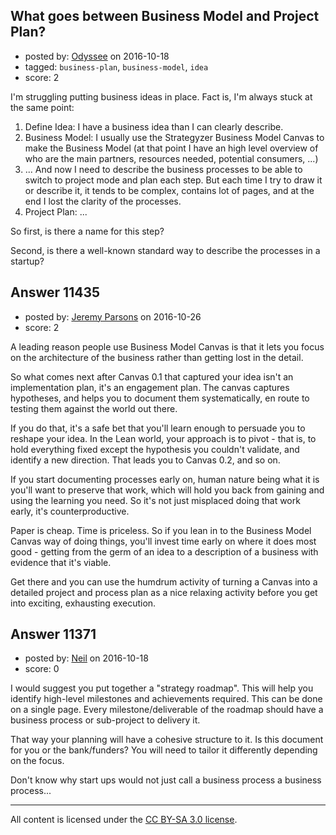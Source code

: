 ## What goes between Business Model and Project Plan?

- posted by: [Odyssee](https://stackexchange.com/users/3608629/odyssee) on 2016-10-18
- tagged: `business-plan`, `business-model`, `idea`
- score: 2

I'm struggling putting business ideas in place. Fact is, I'm always stuck at the same point:

 1. Define Idea: I have a business idea than I can clearly describe.
 2. Business Model: I usually use the Strategyzer Business Model Canvas to make the Business Model (at that point I have an high level overview of who are the main partners, resources needed, potential consumers, ...)
 3. ... And now I need to describe the business processes to be able to switch to project mode and plan each step. But each time I try to draw it or describe it, it tends to be complex, contains lot of pages, and at the end I lost the clarity of the processes.
 4. Project Plan: ...

So first, is there a name for this step?

Second, is there a well-known standard way to describe the processes in a startup?


## Answer 11435

- posted by: [Jeremy Parsons](https://stackexchange.com/users/497810/jeremy-parsons) on 2016-10-26
- score: 2

A leading reason people use Business Model Canvas is that it lets you focus on the architecture of the business rather than getting lost in the detail. 

So what comes next after Canvas 0.1 that captured your idea isn't an implementation plan, it's an engagement plan. The canvas captures hypotheses, and helps you to document them systematically, en route to testing them against the world out there.

If you do that, it's a safe bet that you'll learn enough to persuade you to reshape your idea. In the Lean world, your approach is to pivot - that is, to hold everything fixed except the hypothesis you couldn't validate, and identify a new direction. That leads you to Canvas 0.2, and so on.

If you start documenting processes early on, human nature being what it is you'll want to preserve that work, which will hold you back from gaining and using the learning you need. So it's not just misplaced doing that work early, it's counterproductive.

Paper is cheap. Time is priceless. So if you lean in to the Business Model Canvas way of doing things, you'll invest time early on where it does most good - getting from the germ of an idea to a description of a business with evidence that it's viable. 

Get there and you can use the humdrum activity of turning a Canvas into a detailed project and process plan as a nice relaxing activity before you get into exciting, exhausting execution.


## Answer 11371

- posted by: [Neil](https://stackexchange.com/users/2711480/neil) on 2016-10-18
- score: 0

I would suggest you put together a "strategy roadmap". This will help you identify high-level milestones and achievements required. This can be done on a single page. Every milestone/deliverable of the roadmap should have a business process or sub-project to delivery it. 

That way your planning will have a cohesive structure to it. Is this document for you or the bank/funders? You will need to tailor it differently depending on the focus.

Don't know why start ups would not just call a business process a business process...




---

All content is licensed under the [CC BY-SA 3.0 license](https://creativecommons.org/licenses/by-sa/3.0/).
